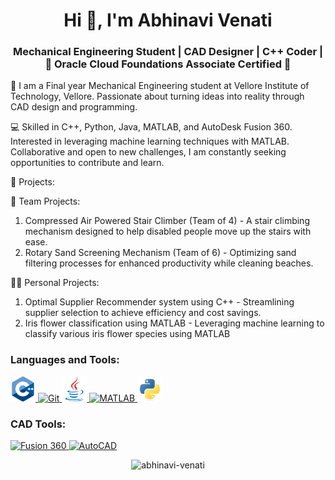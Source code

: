 <h1 align="center">Hi 👋, I'm Abhinavi Venati</h1>
<h3 align="center">Mechanical Engineering Student | CAD Designer | C++ Coder | 🌟 Oracle Cloud Foundations Associate Certified 🌟</h3>

🔧 I am a Final year Mechanical Engineering student at Vellore Institute of Technology, Vellore. Passionate about turning ideas into reality through CAD design and programming. 

💻 Skilled in C++, Python, Java, MATLAB, and AutoDesk Fusion 360. Interested in leveraging machine learning techniques with MATLAB. Collaborative and open to new challenges, I am constantly seeking opportunities to contribute and learn.

🚀 Projects:

🤝 Team Projects:
1. Compressed Air Powered Stair Climber (Team of 4) - A stair climbing mechanism designed to help disabled people move up the stairs with ease.
2. Rotary Sand Screening Mechanism (Team of 6) - Optimizing sand filtering processes for enhanced productivity while cleaning beaches.
   
👨‍💻 Personal Projects:
1. Optimal Supplier Recommender system using C++ - Streamlining supplier selection to achieve efficiency and cost savings.
2. Iris flower classification using MATLAB - Leveraging machine learning to classify various iris flower species using MATLAB

<h3 align="left">Languages and Tools:</h3>

<p align="left">
  <a href="https://www.w3schools.com/cpp/" target="_blank" rel="noreferrer">
    <img src="https://raw.githubusercontent.com/devicons/devicon/master/icons/cplusplus/cplusplus-original.svg" alt="C++" width="40" height="40"/>
  </a>
  <a href="https://git-scm.com/" target="_blank" rel="noreferrer">
    <img src="https://www.vectorlogo.zone/logos/git-scm/git-scm-icon.svg" alt="Git" width="40" height="40"/>
  </a>
  <a href="https://www.java.com" target="_blank" rel="noreferrer">
    <img src="https://raw.githubusercontent.com/devicons/devicon/master/icons/java/java-original.svg" alt="Java" width="40" height="40"/>
  </a>
  <a href="https://www.mathworks.com/" target="_blank" rel="noreferrer">
    <img src="https://upload.wikimedia.org/wikipedia/commons/2/21/Matlab_Logo.png" alt="MATLAB" width="40" height="40"/>
  </a>
  <a href="https://www.python.org" target="_blank" rel="noreferrer">
    <img src="https://raw.githubusercontent.com/devicons/devicon/master/icons/python/python-original.svg" alt="Python" width="40" height="40"/>
  </a>
</p>

<h3 align="left">CAD Tools:</h3>

<p align="left"> 
  <a href="https://www.autodesk.com/products/fusion-360/overview" target="_blank" rel="noreferrer"> 
    <img src="https://play-lh.googleusercontent.com/WVl18ugl3adNd8rjRQUJwnmt5VeiSf-7GSv7Fae8vbKywECFwsYXbD43buTZCmAR11ht" alt="Fusion 360" width="40" height="40"/> 
  </a>
  <a href="https://www.autodesk.com/products/autocad/overview" target="_blank" rel="noreferrer"> 
    <img src="https://seeklogo.com/images/A/autocad-logo-69326D7728-seeklogo.com.png" alt="AutoCAD" width="40" height="40"/> 
  </a>
</p>

<p align="center">
  <img src="https://github-readme-stats.vercel.app/api/top-langs?username=abhinavi-venati&show_icons=true&locale=en&layout=compact" alt="abhinavi-venati" />
</p>

